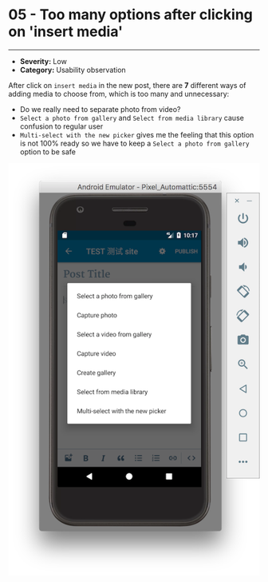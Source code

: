 # 05 - Too many options after clicking on 'insert media'
----
- **Severity:** Low
- **Category:** Usability observation

After click on `insert media` in the new post, there are **7** different ways of adding media to choose from, which is too many and unnecessary:
- Do we really need to separate photo from video?
- `Select a photo from gallery` and `Select from media library` cause confusion to regular user
- `Multi-select with the new picker` gives me the feeling that this option is not 100% ready so we have to keep a `Select a photo from gallery` option to be safe

![](/assets/options.png)
